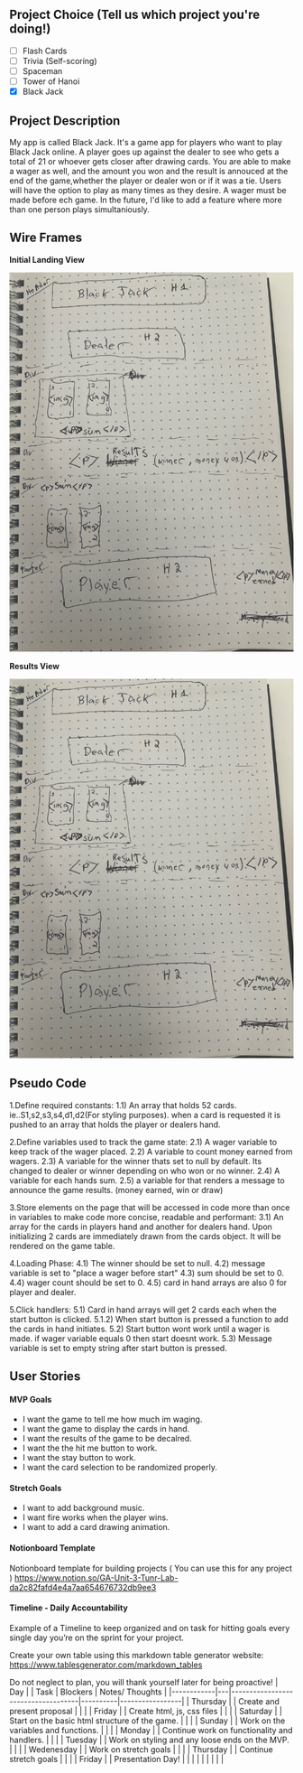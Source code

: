 ## Project Choice (Tell us which project you're doing!)

- [ ] Flash Cards
- [ ] Trivia (Self-scoring)
- [ ] Spaceman
- [ ] Tower of Hanoi
- [x] Black Jack

## Project Description 

My app is called Black Jack. It's a game app for players who want to play Black Jack online. A player goes up against the dealer to see who gets a total of 21 or whoever gets closer after drawing cards. You are able to make a wager as well, and the amount you won and the result is annouced at the end of the game,whether the player or dealer won or if it was a tie. Users will have the option to play as many times as they desire. A wager must be made before ech game. In the future, I'd like to add a feature where more than one person plays simultaniously. 

## Wire Frames
    
**Initial Landing View**

![image](./assets/blackjack.jpg)

**Results View**

![image](./assets/blackjack.jpg)

## Pseudo Code

1.Define required constants:
    1.1) An array that holds 52 cards. ie..S1,s2,s3,s4,d1,d2(For styling purposes). when a card is requested it is pushed to an array that holds the player or dealers hand.
    
2.Define variables used to track the game state:
    2.1) A wager variable to keep track of the wager placed.
    2.2) A variable to count money earned from wagers.
    2.3) A variable for the winner thats set to null by default. Its changed to dealer or winner depending on who won or no winner.
    2.4) A variable for each hands sum.
    2.5) a variable for that renders a message to announce the game results. (money earned, win or draw) 

3.Store elements on the page that will be accessed in code more than once in variables to make code more concise, readable and performant:
    3.1) An array for the cards in players hand and another for dealers hand. Upon initializing 2 cards are immediately drawn from the cards object. It will be rendered on the game table.

4.Loading Phase:
    4.1) The winner should be set to null.
    4.2) message variable is set to "place a wager before start"
    4.3) sum should be set to 0.
    4.4) wager count should be set to 0.
    4.5) card in hand arrays are also 0 for player and dealer.


5.Click handlers:
    5.1) Card in hand arrays will get 2 cards each when the start button is clicked.
    5.1.2) When start button is pressed a function to add the cards in hand initiates.
    5.2) Start button wont work until a wager is made. if wager variable equals 0 then start doesnt work.
    5.3) Message variable is set to empty string after start button is pressed.


## User Stories

#### MVP Goals

- I want the game to tell me how much im waging.
- I want the game to display the cards in hand.
- I want the results of the game to be decalred.
- I want the the hit me button to work.
- I want the stay button to work.
- I want the card selection to be randomized properly.

#### Stretch Goals

- I want to add background music.
- I want fire works when the player wins.
- I want to add a card drawing animation.

#### Notionboard Template
Notionboard template for building projects ( You can use this for any project )
https://www.notion.so/GA-Unit-3-Tunr-Lab-da2c82fafd4e4a7aa654676732db9ee3

#### Timeline - Daily Accountability
Example of a Timeline to keep organized and on task for hitting goals every single day you’re on the sprint for your project.

Create your own table using this markdown table generator website:
https://www.tablesgenerator.com/markdown_tables

Do not neglect to plan, you will thank yourself later for being proactive!
| Day        |   | Task                               | Blockers | Notes/ Thoughts |
|------------|---|------------------------------------|----------|-----------------|
| Thursday   |   | Create and present proposal        |          |                 |
| Friday     |   | Create html, js, css files         |          |                 |
| Saturday   |   | Start on the basic html structure of the game.           |          |                 |
| Sunday     |   | Work on the variables and functions.                  |          |                 |
| Monday     |   | Continue work on functionality and handlers.                        |          |                 |
| Tuesday    |   | Work on styling and any loose ends on the MVP.                      |          |                 |
| Wedenesday |   | Work on stretch goals              |          |                 |
| Thursday   |   | Continue stretch goals |          |                 |
| Friday     |   | Presentation Day!                  |          |                 |
|            |   |                                    |          |                 |